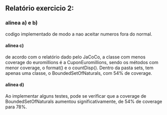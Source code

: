 ## Relatório exercicio 2:

### alinea a) e b)

codigo implementado de modo a nao aceitar numeros fora do normal.

#### alinea c)

de acordo com o relatório dado pelo JaCoCo, a classe com menos coverage do euromillions é a CuponEuromillions, sendo os métodos com menor coverage, o format() e o countDisp().
Dentro da pasta sets, tem apenas uma classe, o BoundedSetOfNaturals, com 54% de coverage.

#### alinea d)

Ao implementar alguns testes, pode se verificar que a coverage de BoundedSetOfNaturals aumentou significativamente, de 54% de coverage para 78%.
